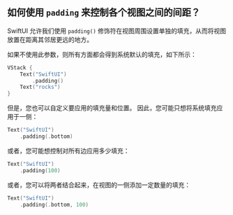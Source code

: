 如何使用 `padding` 来控制各个视图之间的间距？
---

SwiftUI 允许我们使用 `padding()` 修饰符在视图周围设置单独的填充，从而将视图放置在距离其邻居更远的地方。

如果不使用此参数，则所有方面都会得到系统默认的填充，如下所示：

```swift
VStack {
    Text("SwiftUI")
        .padding()
    Text("rocks")
}
```

但是，您也可以自定义要应用的填充量和位置。 因此，您可能只想将系统填充应用于一侧：

```swift
Text("SwiftUI")
    .padding(.bottom)
```

或者，您可能想控制对所有边应用多少填充：

```swift
Text("SwiftUI")
    .padding(100)
```

或者，您可以将两者结合起来，在视图的一侧添加一定数量的填充：

```swift
Text("SwiftUI")
    .padding(.bottom, 100)
```